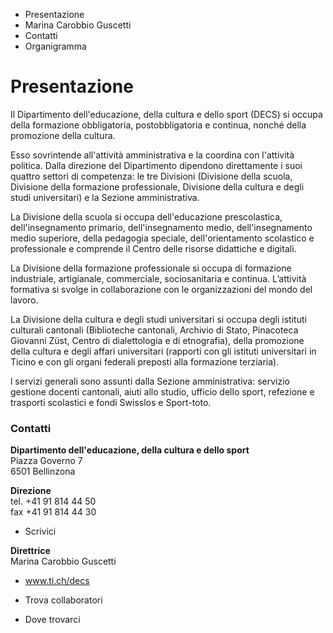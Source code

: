   * Presentazione
  * Marina Carobbio Guscetti
  * Contatti
  * Organigramma

#  Presentazione

Il Dipartimento dell'educazione, della cultura e dello sport (DECS) si occupa
della formazione obbligatoria, postobbligatoria e continua, nonché della
promozione della cultura.

Esso sovrintende all'attività amministrativa e la coordina con l'attività
politica. Dalla direzione del Dipartimento dipendono direttamente i suoi
quattro settori di competenza: le tre Divisioni (Divisione della scuola,
Divisione della formazione professionale, Divisione della cultura e degli
studi universitari) e la Sezione amministrativa.

La Divisione della scuola si occupa dell'educazione prescolastica,
dell'insegnamento primario, dell'insegnamento medio, dell'insegnamento medio
superiore, della pedagogia speciale, dell'orientamento scolastico e
professionale e comprende il Centro delle risorse didattiche e digitali.

La Divisione della formazione professionale si occupa di formazione
industriale, artigianale, commerciale, sociosanitaria e continua. L’attività
formativa si svolge in collaborazione con le organizzazioni del mondo del
lavoro.

La Divisione della cultura e degli studi universitari si occupa degli istituti
culturali cantonali (Biblioteche cantonali, Archivio di Stato, Pinacoteca
Giovanni Züst, Centro di dialettologia e di etnografia), della promozione
della cultura e degli affari universitari (rapporti con gli istituti
universitari in Ticino e con gli organi federali preposti alla formazione
terziaria).

l servizi generali sono assunti dalla Sezione amministrativa: servizio
gestione docenti cantonali, aiuti allo studio, ufficio dello sport, refezione
e trasporti scolastici e fondi Swisslos e Sport-toto.

###  Contatti

**Dipartimento dell'educazione, della cultura e dello sport**  
Piazza Governo 7  
6501 Bellinzona

 **Direzione**  
tel. +41 91 814 44 50  
fax +41 91 814 44 30  

  * Scrivici

 **Direttrice**  
Marina Carobbio Guscetti

  * www.ti.ch/decs

  * Trova collaboratori

  * Dove trovarci

